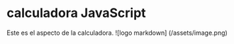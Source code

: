 # calculadora JavaScript

Este es el aspecto de la calculadora.
![logo markdown] (/assets/image.png)
